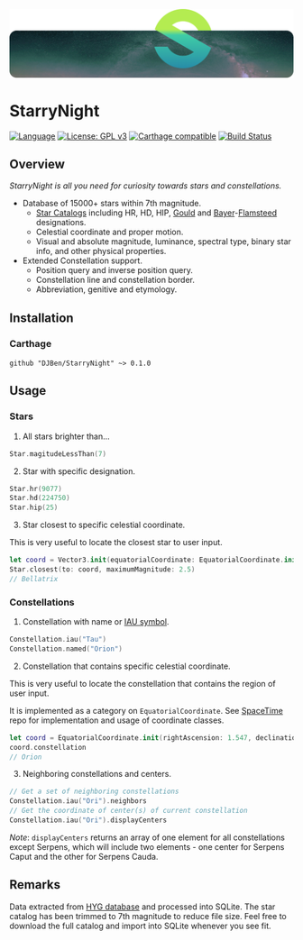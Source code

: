 ![Header image](https://github.com/DJBen/StarryNight/raw/master/External%20Assets/S-Green.png)

# StarryNight
[![Language](https://img.shields.io/badge/Swift-4.0-orange.svg?style=flat)](https://swift.org)
[![License: GPL v3](https://img.shields.io/badge/License-GPL%20v3-blue.svg)](http://www.gnu.org/licenses/gpl-3.0)
[![Carthage compatible](https://img.shields.io/badge/Carthage-compatible-4BC51D.svg?style=flat)](https://github.com/Carthage/Carthage)
[![Build Status](https://travis-ci.org/DJBen/StarryNight.svg?branch=master)](https://travis-ci.org/DJBen/StarryNight)

## Overview
_StarryNight is all you need for curiosity towards stars and constellations._

- Database of 15000+ stars within 7th magnitude.
  - [Star Catalogs](https://en.wikipedia.org/wiki/Star_catalogue) including HR, HD, HIP, [Gould](https://en.wikipedia.org/wiki/Gould_designation) and [Bayer](https://en.wikipedia.org/wiki/Bayer_designation)-[Flamsteed](https://en.wikipedia.org/wiki/Flamsteed_designation) designations.
  - Celestial coordinate and proper motion.
  - Visual and absolute magnitude, luminance, spectral type, binary star info, and other physical properties.
- Extended Constellation support.
  - Position query and inverse position query.
  - Constellation line and constellation border.
  - Abbreviation, genitive and etymology.

## Installation

### Carthage

    github "DJBen/StarryNight" ~> 0.1.0

## Usage

### Stars

1. All stars brighter than...

```swift
Star.magitudeLessThan(7)
```
2. Star with specific designation.

```swift
Star.hr(9077)
Star.hd(224750)
Star.hip(25)
```
3. Star closest to specific celestial coordinate.

This is very useful to locate the closest star to user input.

```swift
let coord = Vector3.init(equatorialCoordinate: EquatorialCoordinate.init(rightAscension: radians(hours: 5, minutes: 20), declination: radians(degrees: 10), distance: 1)).normalized()
Star.closest(to: coord, maximumMagnitude: 2.5)
// Bellatrix
```

### Constellations

1. Constellation with name or [IAU symbol](https://www.iau.org/public/themes/constellations/).
```swift
Constellation.iau("Tau")
Constellation.named("Orion")
```
2. Constellation that contains specific celestial coordinate.

This is very useful to locate the constellation that contains the region of user input.

  It is implemented as a category on `EquatorialCoordinate`. See [SpaceTime](https://github.com/DJBen/SpaceTime) repo for implementation and usage of coordinate classes.

```swift
let coord = EquatorialCoordinate.init(rightAscension: 1.547, declination: 0.129, distance: 1)
coord.constellation
// Orion
```

3. Neighboring constellations and centers.

```swift
// Get a set of neighboring constellations
Constellation.iau("Ori").neighbors
// Get the coordinate of center(s) of current constellation
Constellation.iau("Ori").displayCenters
```

  *Note*: `displayCenters` returns an array of one element for all constellations except Serpens, which will include two elements - one center for Serpens Caput and the other for Serpens Cauda.

## Remarks
Data extracted from [HYG database](https://github.com/astronexus/HYG-Database) and processed into SQLite. The star catalog has been trimmed to 7th magnitude to reduce file size. Feel free to download the full catalog and import into SQLite whenever you see fit.
